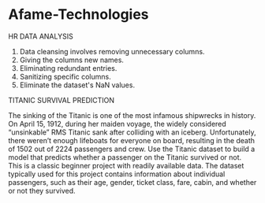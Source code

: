 # Afame-Technologies

HR DATA ANALYSIS
1. Data cleansing involves removing unnecessary columns. 
2. Giving the columns new names. 
3. Eliminating redundant entries. 
4. Sanitizing specific columns. 
5. Eliminate the dataset's NaN values.


TITANIC SURVIVAL PREDICTION

The sinking of the Titanic is one of the most infamous shipwrecks in history.
On April 15, 1912, during her maiden voyage, the widely considered “unsinkable” RMS Titanic sank after colliding with an iceberg. Unfortunately, there weren’t enough lifeboats for everyone on board, resulting in the death of 1502 out of 2224 passengers and crew.
Use the Titanic dataset to build a model that predicts whether a passenger on the Titanic survived or not. This is a classic beginner project with readily available data.
The dataset typically used for this project contains information about individual passengers, such as their age, gender, ticket class, fare, cabin, and whether or not they survived.
